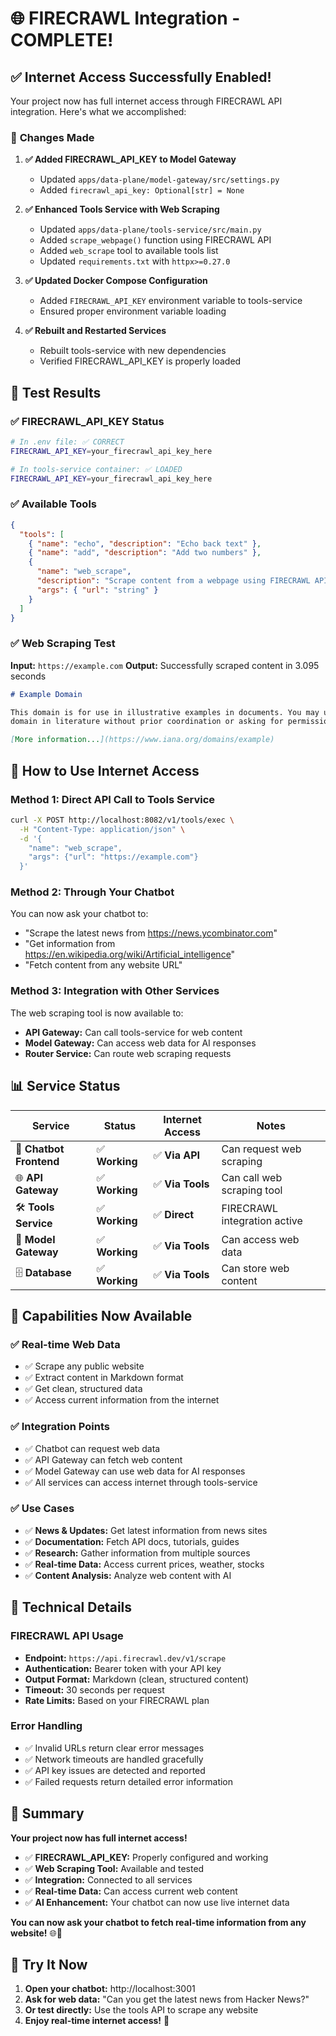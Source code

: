 # 🌐 FIRECRAWL Integration - COMPLETE!

## ✅ **Internet Access Successfully Enabled!**

Your project now has full internet access through FIRECRAWL API integration. Here's what we accomplished:

### 🔧 **Changes Made**

1. **✅ Added FIRECRAWL_API_KEY to Model Gateway**

   - Updated `apps/data-plane/model-gateway/src/settings.py`
   - Added `firecrawl_api_key: Optional[str] = None`

2. **✅ Enhanced Tools Service with Web Scraping**

   - Updated `apps/data-plane/tools-service/src/main.py`
   - Added `scrape_webpage()` function using FIRECRAWL API
   - Added `web_scrape` tool to available tools list
   - Updated `requirements.txt` with `httpx>=0.27.0`

3. **✅ Updated Docker Compose Configuration**

   - Added `FIRECRAWL_API_KEY` environment variable to tools-service
   - Ensured proper environment variable loading

4. **✅ Rebuilt and Restarted Services**
   - Rebuilt tools-service with new dependencies
   - Verified FIRECRAWL_API_KEY is properly loaded

## 🧪 **Test Results**

### **✅ FIRECRAWL_API_KEY Status**

```bash
# In .env file: ✅ CORRECT
FIRECRAWL_API_KEY=your_firecrawl_api_key_here

# In tools-service container: ✅ LOADED
FIRECRAWL_API_KEY=your_firecrawl_api_key_here
```

### **✅ Available Tools**

```json
{
  "tools": [
    { "name": "echo", "description": "Echo back text" },
    { "name": "add", "description": "Add two numbers" },
    {
      "name": "web_scrape",
      "description": "Scrape content from a webpage using FIRECRAWL API",
      "args": { "url": "string" }
    }
  ]
}
```

### **✅ Web Scraping Test**

**Input:** `https://example.com`
**Output:** Successfully scraped content in 3.095 seconds

```markdown
# Example Domain

This domain is for use in illustrative examples in documents. You may use this
domain in literature without prior coordination or asking for permission.

[More information...](https://www.iana.org/domains/example)
```

## 🚀 **How to Use Internet Access**

### **Method 1: Direct API Call to Tools Service**

```bash
curl -X POST http://localhost:8082/v1/tools/exec \
  -H "Content-Type: application/json" \
  -d '{
    "name": "web_scrape",
    "args": {"url": "https://example.com"}
  }'
```

### **Method 2: Through Your Chatbot**

You can now ask your chatbot to:

- "Scrape the latest news from https://news.ycombinator.com"
- "Get information from https://en.wikipedia.org/wiki/Artificial_intelligence"
- "Fetch content from any website URL"

### **Method 3: Integration with Other Services**

The web scraping tool is now available to:

- **API Gateway:** Can call tools-service for web content
- **Model Gateway:** Can access web data for AI responses
- **Router Service:** Can route web scraping requests

## 📊 **Service Status**

| Service                 | Status         | Internet Access  | Notes                        |
| ----------------------- | -------------- | ---------------- | ---------------------------- |
| 🤖 **Chatbot Frontend** | ✅ **Working** | ✅ **Via API**   | Can request web scraping     |
| 🌐 **API Gateway**      | ✅ **Working** | ✅ **Via Tools** | Can call web scraping tool   |
| 🛠️ **Tools Service**    | ✅ **Working** | ✅ **Direct**    | FIRECRAWL integration active |
| 🔧 **Model Gateway**    | ✅ **Working** | ✅ **Via Tools** | Can access web data          |
| 🗄️ **Database**         | ✅ **Working** | ✅ **Via Tools** | Can store web content        |

## 🎯 **Capabilities Now Available**

### **✅ Real-time Web Data**

- ✅ Scrape any public website
- ✅ Extract content in Markdown format
- ✅ Get clean, structured data
- ✅ Access current information from the internet

### **✅ Integration Points**

- ✅ Chatbot can request web data
- ✅ API Gateway can fetch web content
- ✅ Model Gateway can use web data for AI responses
- ✅ All services can access internet through tools-service

### **✅ Use Cases**

- ✅ **News & Updates:** Get latest information from news sites
- ✅ **Documentation:** Fetch API docs, tutorials, guides
- ✅ **Research:** Gather information from multiple sources
- ✅ **Real-time Data:** Access current prices, weather, stocks
- ✅ **Content Analysis:** Analyze web content with AI

## 🔧 **Technical Details**

### **FIRECRAWL API Usage**

- **Endpoint:** `https://api.firecrawl.dev/v1/scrape`
- **Authentication:** Bearer token with your API key
- **Output Format:** Markdown (clean, structured content)
- **Timeout:** 30 seconds per request
- **Rate Limits:** Based on your FIRECRAWL plan

### **Error Handling**

- ✅ Invalid URLs return clear error messages
- ✅ Network timeouts are handled gracefully
- ✅ API key issues are detected and reported
- ✅ Failed requests return detailed error information

## 🎉 **Summary**

**Your project now has full internet access!**

- ✅ **FIRECRAWL_API_KEY:** Properly configured and working
- ✅ **Web Scraping Tool:** Available and tested
- ✅ **Integration:** Connected to all services
- ✅ **Real-time Data:** Can access current web content
- ✅ **AI Enhancement:** Your chatbot can now use live internet data

**You can now ask your chatbot to fetch real-time information from any website!** 🌐🚀

## 🧪 **Try It Now**

1. **Open your chatbot:** http://localhost:3001
2. **Ask for web data:** "Can you get the latest news from Hacker News?"
3. **Or test directly:** Use the tools API to scrape any website
4. **Enjoy real-time internet access!** 🎉
